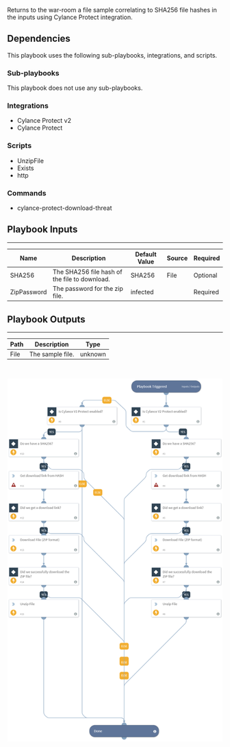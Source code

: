 Returns to the war-room a file sample correlating to SHA256 file hashes in the inputs using Cylance Protect integration.

## Dependencies
This playbook uses the following sub-playbooks, integrations, and scripts.

### Sub-playbooks
This playbook does not use any sub-playbooks.

### Integrations
* Cylance Protect v2
* Cylance Protect

### Scripts
* UnzipFile
* Exists
* http

### Commands
* cylance-protect-download-threat

## Playbook Inputs
---

| **Name** | **Description** | **Default Value** | **Source** | **Required** |
| --- | --- | --- | --- | --- |
| SHA256 | The SHA256 file hash of the file to download. | SHA256 | File | Optional |
| ZipPassword | The password for the zip file. | infected |  | Required |

## Playbook Outputs
---

| **Path** | **Description** | **Type** |
| --- | --- | --- |
| File | The sample file. | unknown |

<br />

![Get_File_Sample_By_Hash_Cylance_Protect](https://github.com/ElazarK/content-docs/blob/master/images/playbooks/Get_File_Sample_By_Hash_Cylance_Protect.png)
